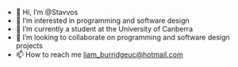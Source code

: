 - 👋 Hi, I’m @Stavvos
- 👀 I’m interested in programming and software design
- 🌱 I’m currently a student at the University of Canberra
- 💞️ I’m looking to collaborate on programming and software design projects
- 📫 How to reach me liam_burridgeuc@hotmail.com

<!---
Stavvos/Stavvos is a ✨ special ✨ repository because its `README.md` (this file) appears on your GitHub profile.
You can click the Preview link to take a look at your changes.
--->
